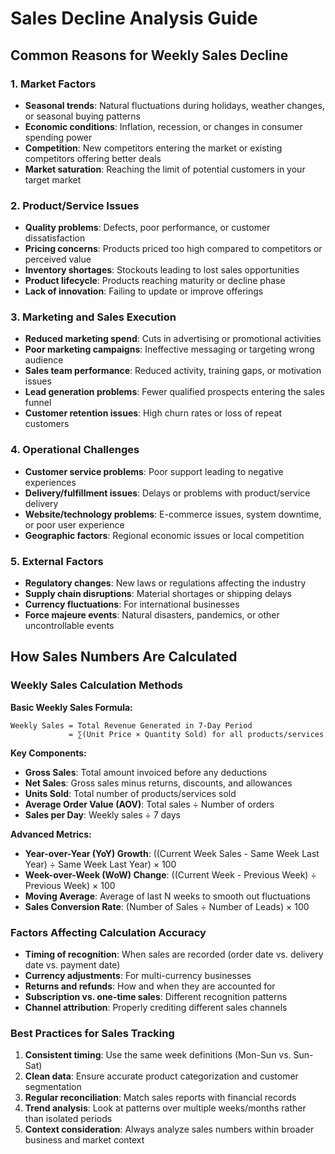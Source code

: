 # Sales Decline Analysis Guide

## Common Reasons for Weekly Sales Decline

### 1. Market Factors
- **Seasonal trends**: Natural fluctuations during holidays, weather changes, or seasonal buying patterns
- **Economic conditions**: Inflation, recession, or changes in consumer spending power
- **Competition**: New competitors entering the market or existing competitors offering better deals
- **Market saturation**: Reaching the limit of potential customers in your target market

### 2. Product/Service Issues
- **Quality problems**: Defects, poor performance, or customer dissatisfaction
- **Pricing concerns**: Products priced too high compared to competitors or perceived value
- **Inventory shortages**: Stockouts leading to lost sales opportunities
- **Product lifecycle**: Products reaching maturity or decline phase
- **Lack of innovation**: Failing to update or improve offerings

### 3. Marketing and Sales Execution
- **Reduced marketing spend**: Cuts in advertising or promotional activities
- **Poor marketing campaigns**: Ineffective messaging or targeting wrong audience
- **Sales team performance**: Reduced activity, training gaps, or motivation issues
- **Lead generation problems**: Fewer qualified prospects entering the sales funnel
- **Customer retention issues**: High churn rates or loss of repeat customers

### 4. Operational Challenges
- **Customer service problems**: Poor support leading to negative experiences
- **Delivery/fulfillment issues**: Delays or problems with product/service delivery
- **Website/technology problems**: E-commerce issues, system downtime, or poor user experience
- **Geographic factors**: Regional economic issues or local competition

### 5. External Factors
- **Regulatory changes**: New laws or regulations affecting the industry
- **Supply chain disruptions**: Material shortages or shipping delays
- **Currency fluctuations**: For international businesses
- **Force majeure events**: Natural disasters, pandemics, or other uncontrollable events

## How Sales Numbers Are Calculated

### Weekly Sales Calculation Methods

**Basic Weekly Sales Formula:**
```
Weekly Sales = Total Revenue Generated in 7-Day Period
             = ∑(Unit Price × Quantity Sold) for all products/services
```

**Key Components:**
- **Gross Sales**: Total amount invoiced before any deductions
- **Net Sales**: Gross sales minus returns, discounts, and allowances
- **Units Sold**: Total number of products/services sold
- **Average Order Value (AOV)**: Total sales ÷ Number of orders
- **Sales per Day**: Weekly sales ÷ 7 days

**Advanced Metrics:**
- **Year-over-Year (YoY) Growth**: ((Current Week Sales - Same Week Last Year) ÷ Same Week Last Year) × 100
- **Week-over-Week (WoW) Change**: ((Current Week - Previous Week) ÷ Previous Week) × 100
- **Moving Average**: Average of last N weeks to smooth out fluctuations
- **Sales Conversion Rate**: (Number of Sales ÷ Number of Leads) × 100

### Factors Affecting Calculation Accuracy
- **Timing of recognition**: When sales are recorded (order date vs. delivery date vs. payment date)
- **Currency adjustments**: For multi-currency businesses
- **Returns and refunds**: How and when they are accounted for
- **Subscription vs. one-time sales**: Different recognition patterns
- **Channel attribution**: Properly crediting different sales channels

### Best Practices for Sales Tracking
1. **Consistent timing**: Use the same week definitions (Mon-Sun vs. Sun-Sat)
2. **Clean data**: Ensure accurate product categorization and customer segmentation
3. **Regular reconciliation**: Match sales reports with financial records
4. **Trend analysis**: Look at patterns over multiple weeks/months rather than isolated periods
5. **Context consideration**: Always analyze sales numbers within broader business and market context
